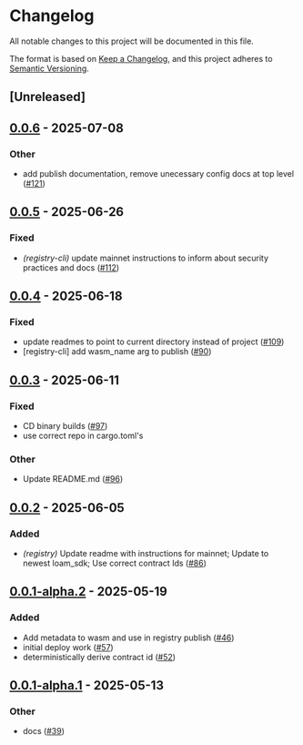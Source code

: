 # Changelog

All notable changes to this project will be documented in this file.

The format is based on [Keep a Changelog](https://keepachangelog.com/en/1.0.0/),
and this project adheres to [Semantic Versioning](https://semver.org/spec/v2.0.0.html).

## [Unreleased]

## [0.0.6](https://github.com/AhaLabs/scaffold-stellar/compare/stellar-registry-cli-v0.0.5...stellar-registry-cli-v0.0.6) - 2025-07-08

### Other

- add publish documentation, remove unecessary config docs at top level ([#121](https://github.com/AhaLabs/scaffold-stellar/pull/121))

## [0.0.5](https://github.com/AhaLabs/scaffold-stellar/compare/stellar-registry-cli-v0.0.4...stellar-registry-cli-v0.0.5) - 2025-06-26

### Fixed

- *(registry-cli)* update mainnet instructions to inform about security practices and docs ([#112](https://github.com/AhaLabs/scaffold-stellar/pull/112))

## [0.0.4](https://github.com/AhaLabs/scaffold-stellar/compare/stellar-registry-cli-v0.0.3...stellar-registry-cli-v0.0.4) - 2025-06-18

### Fixed

- update readmes to point to current directory instead of project ([#109](https://github.com/AhaLabs/scaffold-stellar/pull/109))
- [registry-cli] add wasm_name arg to publish  ([#90](https://github.com/AhaLabs/scaffold-stellar/pull/90))

## [0.0.3](https://github.com/AhaLabs/scaffold-stellar/compare/stellar-registry-cli-v0.0.2...stellar-registry-cli-v0.0.3) - 2025-06-11

### Fixed

- CD binary builds  ([#97](https://github.com/AhaLabs/scaffold-stellar/pull/97))
- use correct repo in cargo.toml's

### Other

- Update README.md ([#96](https://github.com/AhaLabs/scaffold-stellar/pull/96))

## [0.0.2](https://github.com/AhaLabs/scaffold-stellar/compare/stellar-registry-cli-v0.0.1...stellar-registry-cli-v0.0.2) - 2025-06-05

### Added

- *(registry)* Update readme with instructions for mainnet; Update to newest loam_sdk; Use correct contract Ids ([#86](https://github.com/AhaLabs/scaffold-stellar/pull/86))

## [0.0.1-alpha.2](https://github.com/AhaLabs/scaffold-stellar/compare/stellar-registry-cli-v0.0.1-alpha.1...stellar-registry-cli-v0.0.1-alpha.2) - 2025-05-19

### Added

- Add metadata to wasm and use in registry publish ([#46](https://github.com/AhaLabs/scaffold-stellar/pull/46))
- initial deploy work ([#57](https://github.com/AhaLabs/scaffold-stellar/pull/57))
- deterministically derive contract id ([#52](https://github.com/AhaLabs/scaffold-stellar/pull/52))

## [0.0.1-alpha.1](https://github.com/AhaLabs/scaffold-stellar/compare/stellar-registry-cli-v0.0.1-alpha...stellar-registry-cli-v0.0.1-alpha.1) - 2025-05-13

### Other

- docs ([#39](https://github.com/AhaLabs/scaffold-stellar/pull/39))
